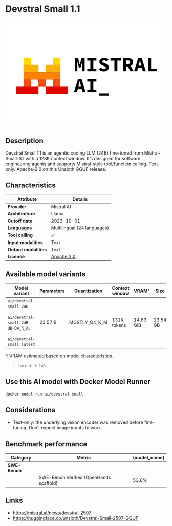 # Devstral Small 1.1

![logo](https://github.com/docker/model-cards/raw/refs/heads/main/logos/mistral-280x184-overview@2x.svg)

## Description
Devstral Small 1.1 is an agentic coding LLM (24B) fine-tuned from Mistral-Small-3.1 with a 128K context window. It’s designed for software engineering agents and supports Mistral-style tool/function calling. Text-only. Apache-2.0 on this Unsloth GGUF release.

## Characteristics

| Attribute             | Details                                                   |
|-----------------------|-----------------------------------------------------------|
| **Provider**          | Mistral AI                                                |
| **Architecture**      | Llama                                                     |
| **Cutoff date**       | 2023-10-01                                                |
| **Languages**         | Multilingual (24 languages)                               |
| **Tool calling**      | ✅                                                         |
| **Input modalities**  | Text                                                      |
| **Output modalities** | Text                                                      |
| **License**           | [Apache 2.0](https://www.apache.org/licenses/LICENSE-2.0) |

## Available model variants

| Model variant | Parameters | Quantization | Context window | VRAM¹ | Size |
|---------------|------------|--------------|----------------|------|-------|
| `ai/devstral-small:24B`<br><br>`ai/devstral-small:24B-UD-Q4_K_XL`<br><br>`ai/devstral-small:latest` | 23.57 B | MOSTLY_Q4_K_M | 131K tokens | 14.63 GiB | 13.54 GB |

¹: VRAM estimated based on model characteristics.

> `latest` → `24B`

## Use this AI model with Docker Model Runner

```bash
docker model run ai/devstral-small
```

## Considerations

- Text-only: the underlying vision encoder was removed before fine-tuning. Don’t expect image inputs to work.

## Benchmark performance

| Category      | Metric                                  | {model_name} |
|---------------|-----------------------------------------|--------------|
| **SWE-Bench** |                                         |              |
|               | SWE-Bench Verified (OpenHands scaffold) | 53.6%        |

## Links
- https://mistral.ai/news/devstral-2507
- https://huggingface.co/unsloth/Devstral-Small-2507-GGUF
